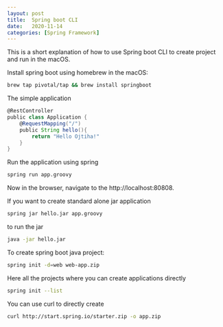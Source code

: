 ```yaml
---
layout: post
title:  Spring boot CLI
date:   2020-11-14
categories: [Spring Framework]
---
```


This is a short explanation of how to use Spring boot CLI to create project and run in the macOS.

<!--more-->

Install spring boot using homebrew in the macOS:

```bash
brew tap pivotal/tap && brew install springboot
```

The simple application 

```groovy
@RestController
public class Application {
    @RequestMapping("/")
    public String hello(){
        return "Hello Ojtiha!"
    }
}
```

Run the application using spring

```bash
spring run app.groovy
```

Now in the browser, navigate to the http://localhost:80808.

If you want to create standard alone jar application

```bash
spring jar hello.jar app.groovy
```

to run the jar

```bash
java -jar hello.jar
```



To create spring boot java project:

```bash
spring init -d=web web-app.zip
```

Here all the projects where you can create applications directly

```bash
spring init --list
```

You can use curl to directly create

```bash
curl http://start.spring.io/starter.zip -o app.zip
```



